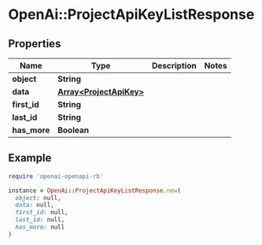 # OpenAi::ProjectApiKeyListResponse

## Properties

| Name | Type | Description | Notes |
| ---- | ---- | ----------- | ----- |
| **object** | **String** |  |  |
| **data** | [**Array&lt;ProjectApiKey&gt;**](ProjectApiKey.md) |  |  |
| **first_id** | **String** |  |  |
| **last_id** | **String** |  |  |
| **has_more** | **Boolean** |  |  |

## Example

```ruby
require 'openai-openapi-rb'

instance = OpenAi::ProjectApiKeyListResponse.new(
  object: null,
  data: null,
  first_id: null,
  last_id: null,
  has_more: null
)
```

